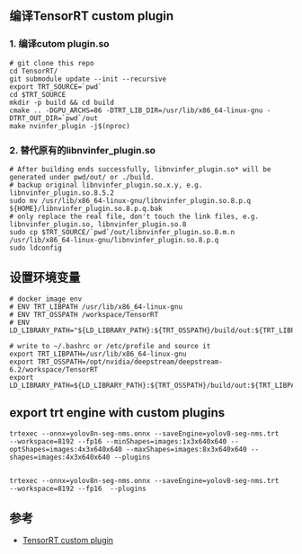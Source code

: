 
## 编译TensorRT custom plugin

### 1. 编译cutom plugin.so
```shell
# git clone this repo
cd TensorRT/
git submodule update --init --recursive
export TRT_SOURCE=`pwd`
cd $TRT_SOURCE
mkdir -p build && cd build
cmake .. -DGPU_ARCHS=86 -DTRT_LIB_DIR=/usr/lib/x86_64-linux-gnu -DTRT_OUT_DIR=`pwd`/out
make nvinfer_plugin -j$(nproc)
```

### 2. 替代原有的libnvinfer_plugin.so
```shell
# After building ends successfully, libnvinfer_plugin.so* will be generated under pwd/out/ or ./build.
# backup original libnvinfer_plugin.so.x.y, e.g. libnvinfer_plugin.so.8.5.2
sudo mv /usr/lib/x86_64-linux-gnu/libnvinfer_plugin.so.8.p.q ${HOME}/libnvinfer_plugin.so.8.p.q.bak
# only replace the real file, don't touch the link files, e.g. libnvinfer_plugin.so, libnvinfer_plugin.so.8
sudo cp $TRT_SOURCE/`pwd`/out/libnvinfer_plugin.so.8.m.n  /usr/lib/x86_64-linux-gnu/libnvinfer_plugin.so.8.p.q
sudo ldconfig
```


##  设置环境变量
```shell
# docker image env
# ENV TRT_LIBPATH /usr/lib/x86_64-linux-gnu
# ENV TRT_OSSPATH /workspace/TensorRT
# ENV LD_LIBRARY_PATH="${LD_LIBRARY_PATH}:${TRT_OSSPATH}/build/out:${TRT_LIBPATH}"

# write to ~/.bashrc or /etc/profile and source it
export TRT_LIBPATH=/usr/lib/x86_64-linux-gnu
export TRT_OSSPATH=/opt/nvidia/deepstream/deepstream-6.2/workspace/TensorRT
export LD_LIBRARY_PATH=${LD_LIBRARY_PATH}:${TRT_OSSPATH}/build/out:${TRT_LIBPATH}
```

## export trt engine with custom plugins
```shell
trtexec --onnx=yolov8n-seg-nms.onnx --saveEngine=yolov8-seg-nms.trt   --workspace=8192 --fp16 --minShapes=images:1x3x640x640 --optShapes=images:4x3x640x640 --maxShapes=images:8x3x640x640 --shapes=images:4x3x640x640 --plugins 


trtexec --onnx=yolov8n-seg-nms.onnx --saveEngine=yolov8-seg-nms.trt   --workspace=8192 --fp16  --plugins 

```


## 参考
- [TensorRT custom plugin](https://github.com/hiennguyen9874/TensorRT)